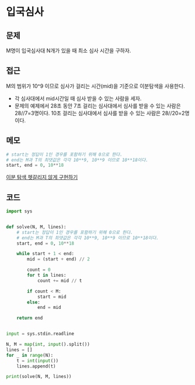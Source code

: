 # 입국심사

## 문제
M명이 입국심사대 N개가 있을 때 최소 심사 시간을 구하자.

## 접근
M의 범위가 10^9 이므로 심사가 걸리는 시간(mid)을 기준으로 이분탐색을 사용한다.
- 각 심사대에서 mid시간일 때 심사 받을 수 있는 사람을 세자.
- 문제의 예제에서 28초 동안 7초 걸리는 심사대에서 심사를 받을 수 있는 사람은 28//7=3명이다. 10초 걸리는 심사대에서 심사를 받을 수 있는 사람은 28//20=2명이다.
 

## 메모

```python
# start는 정답이 1인 경우를 포함하기 위해 0으로 한다.
# end는 M과 T의 최댓값은 각각 10**9, 10**9 이므로 10**18이다.
start, end = 0, 10**18
```

[이분 탐색 헷갈리지 않게 구현하기](https://www.acmicpc.net/blog/view/109)

## 코드
```python
import sys


def solve(N, M, lines):
    # start는 정답이 1인 경우를 포함하기 위해 0으로 한다.
    # end는 M과 T의 최댓값은 각각 10**9, 10**9 이므로 10**18이다.
    start, end = 0, 10**18

    while start + 1 < end:
        mid = (start + end) // 2

        count = 0
        for t in lines:
            count += mid // t

        if count < M:
            start = mid
        else:
            end = mid

    return end


input = sys.stdin.readline

N, M = map(int, input().split())
lines = []
for _ in range(N):
    t = int(input())
    lines.append(t)

print(solve(N, M, lines))

```
